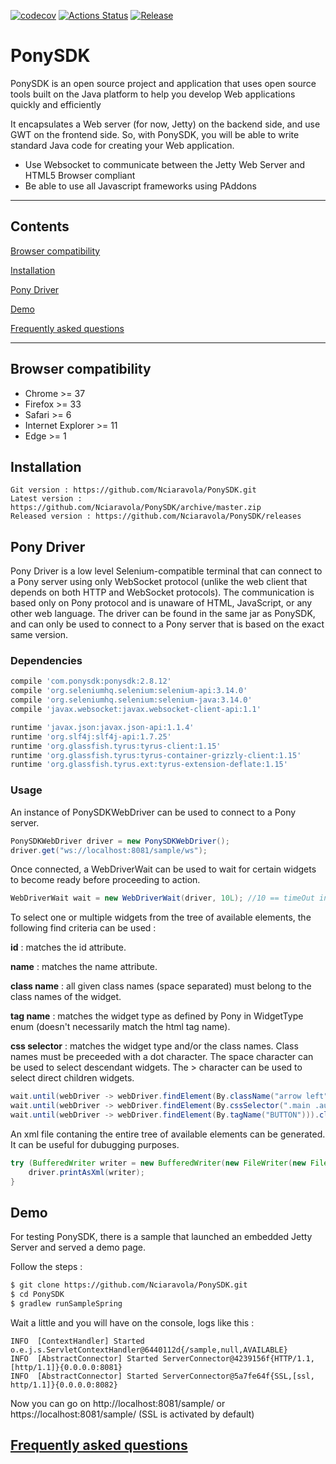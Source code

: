 [![codecov](https://codecov.io/gh/Nciaravola/PonySDK/branch/master/graph/badge.svg)](https://codecov.io/gh/Nciaravola/PonySDK)
[![Actions Status](https://github.com/Nciaravola/PonySDK/workflows/CI/badge.svg)](https://github.com/Nciaravola/PonySDK/actions)
[![Release](https://github.com/Nciaravola/PonySDK/workflows/Release/badge.svg)](https://github.com/Nciaravola/PonySDK/actions)

# PonySDK
PonySDK is an open source project and application that uses open source tools built on the Java platform to help you develop Web applications quickly and efficiently

It encapsulates a Web server (for now, Jetty) on the backend side, and use GWT on the frontend side.
So, with PonySDK, you will be able to write standard Java code for creating your Web application.


- Use Websocket to communicate between the Jetty Web Server and HTML5 Browser compliant
- Be able to use all Javascript frameworks using PAddons

----

## Contents

[Browser compatibility](#browser-compatibility)

[Installation](#installation)

[Pony Driver](#pony-driver)

[Demo](#demo)

[Frequently asked questions](#frequently-asked-questions)

----

## Browser compatibility

- Chrome >= 37
- Firefox >= 33
- Safari >= 6
- Internet Explorer >= 11
- Edge >= 1

## Installation

```
Git version : https://github.com/Nciaravola/PonySDK.git
Latest version : https://github.com/Nciaravola/PonySDK/archive/master.zip
Released version : https://github.com/Nciaravola/PonySDK/releases
```

## Pony Driver

Pony Driver is a low level Selenium-compatible terminal that can connect to a Pony server using only WebSocket protocol (unlike the web client that depends on both HTTP and WebSocket protocols).
The communication is based only on Pony protocol and is unaware of HTML, JavaScript, or any other web language. 
The driver can be found in the same jar as PonySDK, and can only be used to connect to a Pony server that is based on the exact same version.

### Dependencies

```gradle
compile 'com.ponysdk:ponysdk:2.8.12'
compile 'org.seleniumhq.selenium:selenium-api:3.14.0'
compile 'org.seleniumhq.selenium:selenium-java:3.14.0'
compile 'javax.websocket:javax.websocket-client-api:1.1'

runtime 'javax.json:javax.json-api:1.1.4'
runtime 'org.slf4j:slf4j-api:1.7.25'
runtime 'org.glassfish.tyrus:tyrus-client:1.15'
runtime 'org.glassfish.tyrus:tyrus-container-grizzly-client:1.15'
runtime 'org.glassfish.tyrus.ext:tyrus-extension-deflate:1.15'
```

### Usage

An instance of PonySDKWebDriver can be used to connect to a Pony server.
```java
PonySDKWebDriver driver = new PonySDKWebDriver();
driver.get("ws://localhost:8081/sample/ws");
```

Once connected, a WebDriverWait can be used to wait for certain widgets to become ready before proceeding to action.
```java
WebDriverWait wait = new WebDriverWait(driver, 10L); //10 == timeOut in seconds
```

To select one or multiple widgets from the tree of available elements, the following find criteria can be used :

**id** : matches the id attribute.

**name** : matches the name attribute.

**class name** : all given class names (space separated) must belong to the class names of the widget.

**tag name** : matches the widget type as defined by Pony in WidgetType enum (doesn't necessarily match the html tag name).

**css selector** : matches the widget type and/or the class names. Class names must be preceeded with a dot character. The space character can be used to select descendant widgets. The > character can be used to select direct children widgets.
```java
wait.until(webDriver -> webDriver.findElement(By.className("arrow left")));
wait.until(webDriver -> webDriver.findElement(By.cssSelector(".main .auth>TEXTBOX.login"))).sendKeys("admin");
wait.until(webDriver -> webDriver.findElement(By.tagName("BUTTON"))).click();
```

An xml file contaning the entire tree of available elements can be generated. It can be useful for dubugging purposes.
```java
try (BufferedWriter writer = new BufferedWriter(new FileWriter(new File("pony_tree.xml")) {
	driver.printAsXml(writer);
}
```

## Demo

For testing PonySDK, there is a sample that launched an embedded Jetty Server and served a demo page.

Follow the steps :

```sh
$ git clone https://github.com/Nciaravola/PonySDK.git
$ cd PonySDK
$ gradlew runSampleSpring
```

Wait a little and you will have on the console, logs like this :

```
INFO  [ContextHandler] Started o.e.j.s.ServletContextHandler@6440112d{/sample,null,AVAILABLE}
INFO  [AbstractConnector] Started ServerConnector@4239156f{HTTP/1.1,[http/1.1]}{0.0.0.0:8081}
INFO  [AbstractConnector] Started ServerConnector@5a7fe64f{SSL,[ssl, http/1.1]}{0.0.0.0:8082}
```

Now you can go on http://localhost:8081/sample/ or https://localhost:8081/sample/ (SSL is activated by default)

## [Frequently asked questions](https://github.com/Nciaravola/PonySDK/wiki)
